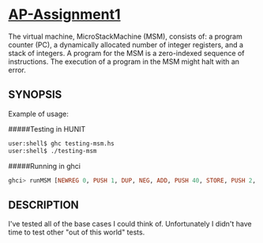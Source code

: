 [AP-Assignment1](https://github.com/tudorgk/AP-Assignment0)
==============

The virtual machine, MicroStackMachine (MSM), consists of:  a program counter (PC),  a dynamically allocated number of integer registers, and  a stack of integers.  A program for the MSM is a zero-indexed sequence of instructions. The execution of a program in the MSM might halt with an error.


SYNOPSIS
--------

Example of usage:

#####Testing in HUNIT

```bash
user:shell$ ghc testing-msm.hs 
user:shell$ ./testing-msm
```

#####Running in ghci

```haskell
ghci> runMSM [NEWREG 0, PUSH 1, DUP, NEG, ADD, PUSH 40, STORE, PUSH 2, PUSH 0, LOAD, ADD, HALT]
```

DESCRIPTION 
-----------

I've tested all of the base cases I could think of. Unfortunately I didn't have time to test other "out of this world" tests.


